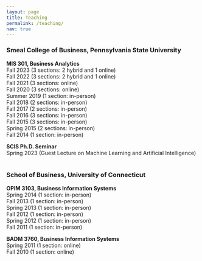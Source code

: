 ```yaml
---
layout: page
title: Teaching
permalink: /teaching/
nav: true
---
```



### Smeal College of Business, Pennsylvania State University
**MIS 301, Business Analytics**<br>
Fall 2023 (3 sections: 2 hybrid and 1 online) <br>
Fall 2022 (3 sections: 2 hybrid and 1 online) <br>
Fall 2021 (3 sections: online) <br>
Fall 2020 (3 sections: online) <br>
Summer 2019 (1 section: in-person) <br>
Fall 2018 (2 sections: in-person) <br>
Fall 2017 (2 sections: in-person) <br>
Fall 2016 (3 sections: in-person) <br>
Fall 2015 (3 sections: in-person) <br>
Spring 2015 (2 sections: in-person) <br>
Fall 2014 (1 section: in-person) <br>

**SCIS Ph.D. Seminar**<br>
Spring 2023 (Guest Lecture on Machine Learning and Artificial Intelligence) <br>
<br>


### School of Business, University of Connecticut
**OPIM 3103, Business Information Systems**<br>
Spring 2014 (1 section: in-person) <br>
Fall 2013 (1 section: in-person) <br>
Spring 2013 (1 section: in-person) <br>
Fall 2012 (1 section: in-person) <br>
Spring 2012 (1 section: in-person) <br>
Fall 2011 (1 section: in-person) <br>

**BADM 3760, Business Information Systems**<br>
Spring 2011 (1 section: online) <br>
Fall 2010 (1 section: online) <br>
